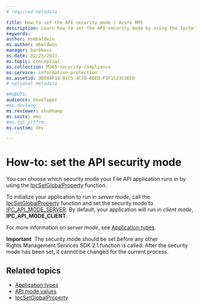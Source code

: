 ```yaml
---
# required metadata

title: How-to set the API security mode | Azure RMS
description: Learn how to set the API security mode by using the IpcSetGlobalProperty function to choose which security mode your File API application runs in.
keywords:
author: msmbaldwin
ms.author: mbaldwin
manager: barbkess
ms.date: 02/23/2017
ms.topic: conceptual
ms.collection: M365-security-compliance
ms.service: information-protection
ms.assetid: 3B088F14-81C5-4C78-8DED-F5F153353EE0
# optional metadata

#ROBOTS:
audience: developer
#ms.devlang:
ms.reviewer: shubhamp
ms.suite: ems
#ms.tgt_pltfrm:
ms.custom: dev

---
```


# How-to: set the API security mode

You can choose which security mode your File API application runs in by using the [IpcSetGlobalProperty](/previous-versions/windows/desktop/msipc/ipcsetglobalproperty) function.

To initialize your application to run in *server mode*, call the [IpcSetGlobalProperty](/previous-versions/windows/desktop/msipc/ipcsetglobalproperty) function and set the security mode to [IPC\_API\_MODE\_SERVER](/previous-versions/windows/desktop/msipc/api-mode-values). By default, your application will run in *client mode*, **IPC\_API\_MODE\_CLIENT**.

For more information on *server mode*, see [Application types](application-types.md).

**Important**  The security mode should be set before any other Rights Management Services SDK 2.1 function is called. After the security mode has been set, it cannot be changed for the current process.

## Related topics

* [Application types](application-types.md)
* [API mode values](/previous-versions/windows/desktop/msipc/api-mode-values)
* [IpcSetGlobalProperty](/previous-versions/windows/desktop/msipc/ipcsetglobalproperty)
